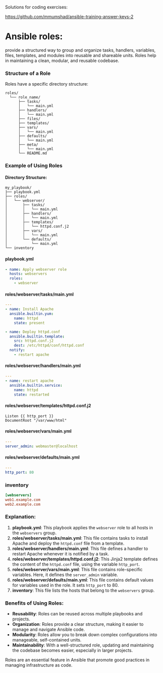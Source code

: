 Solutions for coding exercises: 

https://github.com/mmumshad/ansible-training-answer-keys-2


# Ansible roles:

provide a structured way to group and organize tasks, handlers, variables, files, templates, and modules into reusable and shareable units. Roles help in maintaining a clean, modular, and reusable codebase.

### Structure of a Role

Roles have a specific directory structure:

```plaintext
roles/
  └── role_name/
      ├── tasks/
      │   └── main.yml
      ├── handlers/
      │   └── main.yml
      ├── files/
      ├── templates/
      ├── vars/
      │   └── main.yml
      ├── defaults/
      │   └── main.yml
      ├── meta/
      │   └── main.yml
      └── README.md
```

### Example of Using Roles

#### Directory Structure:

```plaintext
my_playbook/
├── playbook.yml
├── roles/
│   └── webserver/
│       ├── tasks/
│       │   └── main.yml
│       ├── handlers/
│       │   └── main.yml
│       ├── templates/
│       │   └── httpd.conf.j2
│       ├── vars/
│       │   └── main.yml
│       └── defaults/
│           └── main.yml
└── inventory
```

#### playbook.yml

```yaml
- name: Apply webserver role
  hosts: webservers
  roles:
    - webserver
```

#### roles/webserver/tasks/main.yml

```yaml
---
- name: Install Apache
  ansible.builtin.yum:
    name: httpd
    state: present

- name: Deploy httpd.conf
  ansible.builtin.template:
    src: httpd.conf.j2
    dest: /etc/httpd/conf/httpd.conf
  notify:
    - restart apache
```

#### roles/webserver/handlers/main.yml

```yaml
---
- name: restart apache
  ansible.builtin.service:
    name: httpd
    state: restarted
```

#### roles/webserver/templates/httpd.conf.j2

```jinja
Listen {{ http_port }}
DocumentRoot "/var/www/html"
```

#### roles/webserver/vars/main.yml

```yaml
---
server_admin: webmaster@localhost
```

#### roles/webserver/defaults/main.yml

```yaml
---
http_port: 80
```

### inventory

```ini
[webservers]
web1.example.com
web2.example.com
```

### Explanation:

1. **playbook.yml**: This playbook applies the `webserver` role to all hosts in the `webservers` group.
2. **roles/webserver/tasks/main.yml**: This file contains tasks to install Apache and deploy the `httpd.conf` file from a template.
3. **roles/webserver/handlers/main.yml**: This file defines a handler to restart Apache whenever it is notified by a task.
4. **roles/webserver/templates/httpd.conf.j2**: This Jinja2 template defines the content of the `httpd.conf` file, using the variable `http_port`.
5. **roles/webserver/vars/main.yml**: This file contains role-specific variables. Here, it defines the `server_admin` variable.
6. **roles/webserver/defaults/main.yml**: This file contains default values for variables used in the role. It sets `http_port` to 80.
7. **inventory**: This file lists the hosts that belong to the `webservers` group.

### Benefits of Using Roles:

- **Reusability**: Roles can be reused across multiple playbooks and projects.
- **Organization**: Roles provide a clear structure, making it easier to manage and navigate Ansible code.
- **Modularity**: Roles allow you to break down complex configurations into manageable, self-contained units.
- **Maintainability**: With a well-structured role, updating and maintaining the codebase becomes easier, especially in larger projects.

Roles are an essential feature in Ansible that promote good practices in managing infrastructure as code.

